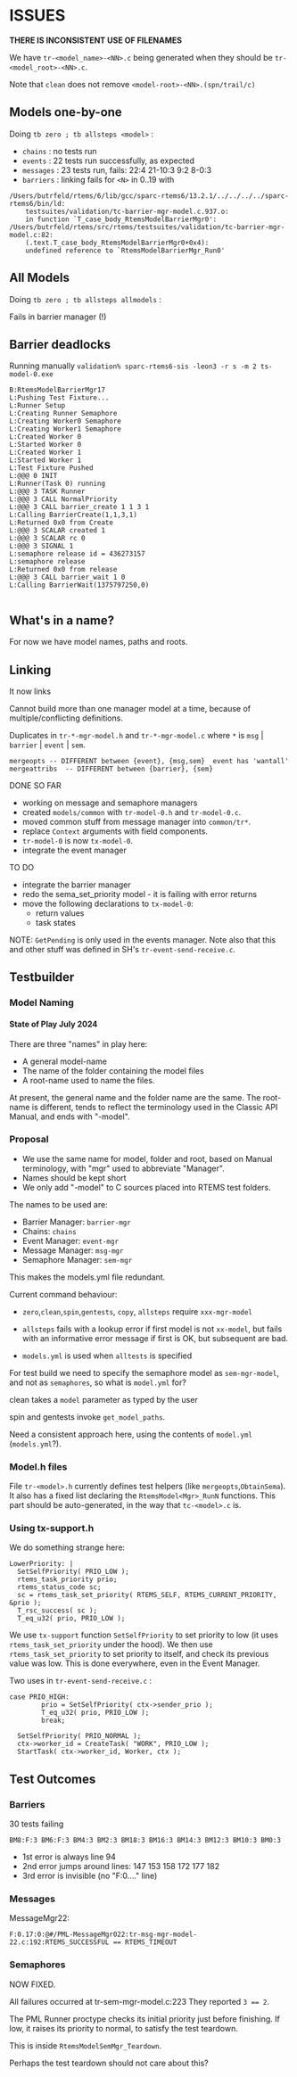 # ISSUES


**THERE IS INCONSISTENT USE OF FILENAMES**

We have `tr-<model_name>-<NN>.c` 
being generated when they should be `tr-<model_root>-<NN>.c`.

Note that `clean` does not remove `<model-root>-<NN>.(spn/trail/c)`


## Models one-by-one

Doing `tb zero ; tb allsteps <model>` :

 * `chains` : no tests run
 * `events` : 22 tests run successfully, as expected
 * `messages` : 23 tests run, fails: 22:4 21-10:3 9:2 8-0:3 
 * `barriers` : linking fails for `<N>` in 0..19 with  

```
/Users/butrfeld/rtems/6/lib/gcc/sparc-rtems6/13.2.1/../../../../sparc-rtems6/bin/ld: 
    testsuites/validation/tc-barrier-mgr-model.c.937.o: 
    in function `T_case_body_RtemsModelBarrierMgr0':
/Users/butrfeld/rtems/src/rtems/testsuites/validation/tc-barrier-mgr-model.c:82:
    (.text.T_case_body_RtemsModelBarrierMgr0+0x4): 
    undefined reference to `RtemsModelBarrierMgr_Run0'
```

## All Models
 
Doing `tb zero ; tb allsteps allmodels` :

Fails in barrier manager (!)


## Barrier deadlocks

Running manually
`validation% sparc-rtems6-sis -leon3 -r s -m 2 ts-model-0.exe`
```
B:RtemsModelBarrierMgr17
L:Pushing Test Fixture...
L:Runner Setup
L:Creating Runner Semaphore
L:Creating Worker0 Semaphore
L:Creating Worker1 Semaphore
L:Created Worker 0
L:Started Worker 0
L:Created Worker 1
L:Started Worker 1
L:Test Fixture Pushed
L:@@@ 0 INIT
L:Runner(Task 0) running
L:@@@ 3 TASK Runner
L:@@@ 3 CALL NormalPriority
L:@@@ 3 CALL barrier_create 1 1 3 1
L:Calling BarrierCreate(1,1,3,1)
L:Returned 0x0 from Create
L:@@@ 3 SCALAR created 1
L:@@@ 3 SCALAR rc 0
L:@@@ 3 SIGNAL 1
L:semaphore release id = 436273157
L:semaphore release
L:Returned 0x0 from release
L:@@@ 3 CALL barrier_wait 1 0
L:Calling BarrierWait(1375797250,0)


```

## What's in a name?

For now we have model names, paths and roots.

## Linking


It now links

Cannot build more than one manager model at a time, because of multiple/conflicting definitions.

Duplicates in `tr-*-mgr-model.h` and `tr-*-mgr-model.c` 
where `*` is `msg` | `barrier` | `event` | `sem`.

```
mergeopts -- DIFFERENT between {event}, {msg,sem}  event has 'wantall'
mergeattribs  -- DIFFERENT between {barrier}, {sem}
```

DONE SO FAR

* working on message and semaphore managers
* created `models/common` with `tr-model-0.h` and `tr-model-0.c`.
* moved common stuff from message manager into `common/tr*`.
* replace `Context` arguments with field components.
* `tr-model-0` is now `tx-model-0`.
* integrate the event manager

TO DO

* integrate the barrier manager
* redo the sema_set_priority model - it is failing with error returns
* move the following declarations to `tx-model-0`:
  -  return values
  -  task states

NOTE: `GetPending` is only used in the events manager.
Note also that this and other stuff was defined 
in SH's `tr-event-send-receive.c`.

## Testbuilder

### Model Naming

#### State of Play July 2024

There are three "names" in play here:

 * A general model-name  
 * The name of the folder containing the model files
 * A root-name used to name the files.

 At present, the general name and the folder name are the same.
 The root-name is different, 
 tends to reflect the terminology used in the Classic API Manual,
 and ends with "-model".

 

### Proposal

 * We use the same name for model, folder and root,
   based on Manual terminology, with "mgr" used to abbreviate "Manager". 
 * Names should be kept short
 * We only add "-model" to C sources placed into RTEMS test folders.
 
The names to be used are:

 * Barrier Manager: `barrier-mgr`
 * Chains: `chains`
 * Event Manager: `event-mgr`
 * Message Manager: `msg-mgr`
 * Semaphore Manager: `sem-mgr`

This makes the models.yml file redundant.



Current command behaviour:
 
 * `zero`,`clean`,`spin`,`gentests`, `copy`, `allsteps` require `xxx-mgr-model`

 * `allsteps` fails with a lookup error if first model is not `xx-model`,
    but fails with an informative error message if first is OK, 
    but subsequent are bad.

 * `models.yml` is used when `alltests` is specified
 

For test build we need to specify the semaphore model as `sem-mgr-model`,
and not as `semaphores`, so what is `model.yml` for?

clean takes a `model` parameter as typed by the user

spin and gentests invoke `get_model_paths`.

Need a consistent approach here, using the contents of `model.yml` (`models.yml`?).

### Model.h files

File `tr-<model>.h` currently defines test helpers 
(like `mergeopts`,`ObtainSema`).
It also has a fixed list declaring the `RtemsModel<Mgr>_RunN` functions.
This part should be auto-generated, in the way that `tc-<model>.c` is.


### Using tx-support.h

We do something strange here:

```
LowerPriority: |
  SetSelfPriority( PRIO_LOW );
  rtems_task_priority prio;
  rtems_status_code sc;
  sc = rtems_task_set_priority( RTEMS_SELF, RTEMS_CURRENT_PRIORITY, &prio );
  T_rsc_success( sc );
  T_eq_u32( prio, PRIO_LOW );
```

We use `tx-support` function `SetSelfPriority` to set priority to low
(it uses `rtems_task_set_priority` under the hood).
We then use `rtems_task_set_priority` to set priority to itself,
and check its previous value was low.
This is done everywhere, even in the Event Manager.

Two uses in `tr-event-send-receive.c` :

```
case PRIO_HIGH:
        prio = SetSelfPriority( ctx->sender_prio );
        T_eq_u32( prio, PRIO_LOW );
        break;

  SetSelfPriority( PRIO_NORMAL );
  ctx->worker_id = CreateTask( "WORK", PRIO_LOW );
  StartTask( ctx->worker_id, Worker, ctx );        
```


## Test Outcomes

###  Barriers

30 tests failing 

```
BM8:F:3 BM6:F:3 BM4:3 BM2:3 BM18:3 BM16:3 BM14:3 BM12:3 BM10:3 BM0:3
```

* 1st error is always line 94
* 2nd error jumps around lines: 147 153 158 172 177 182
* 3rd  error is invisible (no "F:0...." line)

### Messages

MessageMgr22:
```
F:0.17:0:@#/PML-MessageMgr022:tr-msg-mgr-model-22.c:192:RTEMS_SUCCESSFUL == RTEMS_TIMEOUT
```


### Semaphores

NOW FIXED.

All failures occurred at tr-sem-mgr-model.c:223 
They reported `3 == 2`.


The PML Runner proctype checks its initial priority just before finishing.
If low, it raises its priority to normal, to satisfy the test teardown.

This is inside `RtemsModelSemMgr_Teardown`.

Perhaps the test teardown should not care about this?


